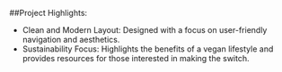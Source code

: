##Project Highlights:
- Clean and Modern Layout: Designed with a focus on user-friendly navigation and aesthetics.
- Sustainability Focus: Highlights the benefits of a vegan lifestyle and provides resources for those interested in making the switch.
